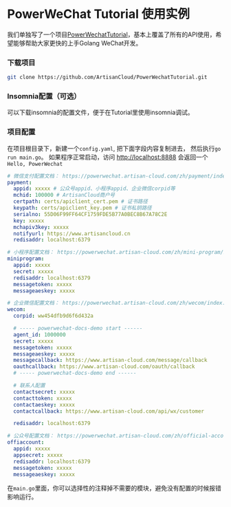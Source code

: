 # PowerWeChat Tutorial 使用实例

我们单独写了一个项目[PowerWechatTutorial](https://github.com/ArtisanCloud/PowerWechatTutorial)，基本上覆盖了所有的API使用，希望能够帮助大家更快的上手Golang WeChat开发。

### 下载项目
```bash
git clone https://github.com/ArtisanCloud/PowerWechatTutorial.git
```

### Insomnia配置（可选）
可以下载insomnia的配置文件，便于在Tutorial里使用insomnia调试。


### 项目配置
在项目根目录下，新建一个`config.yaml`, 把下面字段内容复制进去， 然后执行`go run main.go`。
如果程序正常启动，访问 [http://localhost:8888](http://localhost:8888) 会返回一个`Hello, PowerWechat`

```yaml
# 微信支付配置文档： https://powerwechat.artisan-cloud.com/zh/payment/index.html#userconfig%E5%8F%82%E6%95%B0%E8%AF%B4%E6%98%8E%EF%BC%9A
payment:
  appid: xxxxx # 公众号appid、小程序appid、企业微信corpid等
  mchid: 100000 # ArtisanCloud商户号
  certpath: certs/apiclient_cert.pem # 证书路径
  keypath: certs/apiclient_key.pem # 证书私钥路径
  serialno: 55D06F99FF64CF1759FDE5B77A0BEC8B67A78C2E
  key: xxxxx
  mchapiv3key: xxxxx
  notifyurl: https://www.artisancloud.cn
  redisaddr: localhost:6379

# 小程序配置文档： https://powerwechat.artisan-cloud.com/zh/mini-program/index.html
miniprogram:
  appid: xxxxx
  secret: xxxxx
  redisaddr: localhost:6379
  messagetoken: xxxxx
  messageaeskey: xxxxx

# 企业微信配置文档： https://powerwechat.artisan-cloud.com/zh/wecom/index.html
wecom:
  corpid: ww454dfb9d6f6d432a

  # ----- powerwechat-docs-demo start ------
  agent_id: 1000000
  secret: xxxxx
  messagetoken: xxxxx
  messageaeskey: xxxxx
  messagecallback: https://www.artisan-cloud.com/message/callback
  oauthcallback: https://www.artisan-cloud.com/oauth/callback
  # ----- powerwechat-docs-demo end ------

  # 联系人配置
  contactsecret: xxxxx
  contacttoken: xxxxx
  contactaeskey: xxxxx
  contactcallback: https://www.artisan-cloud.com/api/wx/customer

  redisaddr: localhost:6379

# 公众号配置文档： https://powerwechat.artisan-cloud.com/zh/official-account/index.html
offiaccount:
  appid: xxxxx
  appsecret: xxxxx
  redisaddr: localhost:6379
  messagetoken: xxxxx
  messageaeskey: xxxxx
```

在`main.go`里面，你可以选择性的注释掉不需要的模块，避免没有配置的时候报错影响运行。
